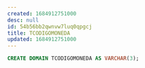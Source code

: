 ```yaml
---
created: 1684912751000
desc: null
id: 54b56bb2qwnvw7luq0qpgcj
title: TCODIGOMONEDA
updated: 1684912751000
---
```


```sql
CREATE DOMAIN TCODIGOMONEDA AS VARCHAR(3);
```